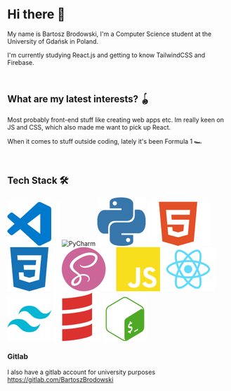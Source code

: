 # Hi there 👋

My name is Bartosz Brodowski, I'm a Computer Science student at the University of Gdańsk in Poland.
<br/>

I'm currently studying React.js and getting to know TailwindCSS and Firebase.

<br />

## What are my latest interests? :yo_yo:

Most probably front-end stuff like creating web apps etc. Im really keen on JS and CSS, which also made me want to pick up React.

When it comes to stuff outside coding, lately it's been Formula 1 :racing_car:

<br />

## Tech Stack :hammer_and_wrench:

<div float="left">
  <img src="./icons/VSCode.svg" alt="Visual Studio Code">
  <img src="https://upload.wikimedia.org/wikipedia/commons/1/1d/PyCharm_Icon.svg" width="60px" height="50px" alt="PyCharm">
  <img src="./icons/Python.svg" alt="Python">
  <img src="./icons/HTML.svg" alt="HTML5">
  <img src="./icons/CSS.svg" alt="CSS">
  <img src="./icons/SASS.svg" alt="SASS">
  <img src="./icons/JavaScript.svg" alt="JavaScript">
  <img src="./icons/React.svg" alt="React">
  <img src="./icons/TailwindCSS.svg" alt="TailwindCSS">
  <img src="./icons/Scala.svg" alt="Scala">
  <img src="./icons/Bash.svg" alt="Bash">
</div>

### Gitlab

I also have a gitlab account for university purposes
https://gitlab.com/BartoszBrodowski
